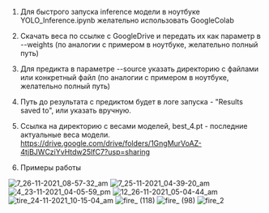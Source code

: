 1. Для быстрого запуска inference модели в ноутбуке YOLO_Inference.ipynb желательно использовать GoogleColab
2. Cкачать веса по ссылке с GoogleDrive и передать их как параметр в --weights (по аналогии с примером в ноутбуке, желательно полный путь)
3. Для предикта в параметре --source указать директорию с файлами или конкретный файл (по аналогии с примером в ноутбуке, желательно полный путь)
4. Путь до результата с предиктом будет в логе запуска - "Results saved to", или указать вручную.

5. Ссылка на директорию с весами моделей, best_4.pt - последние актуальные веса модели.
https://drive.google.com/drive/folders/1GngMurVoAZ-4tjBJWCziYvHtdw25lfC7?usp=sharing

6. Примеры работы

![7_26-11-2021_08-57-32_am](https://user-images.githubusercontent.com/28774720/144696136-9fd1ddf5-6b95-4b37-b7e3-5baf5951dcfe.png)
![7_25-11-2021_04-39-20_am](https://user-images.githubusercontent.com/28774720/144696131-0c2a2f5a-08ea-4ee9-a934-2200a8c8d72a.png)
![4_23-11-2021_04-05-59_pm](https://user-images.githubusercontent.com/28774720/144696132-efc55047-df4a-4582-af2b-fb7e7fb521b3.png)
![12_26-11-2021_05-04-44_am](https://user-images.githubusercontent.com/28774720/144696134-10625bc6-6cd0-4347-baaa-c7d3767c739e.png)
![tire_24-11-2021_10-15-04_am](https://user-images.githubusercontent.com/28774720/144696137-401c2df7-6e39-4355-914c-54577a4d3f24.jpg)
![fire_ (118)](https://user-images.githubusercontent.com/28774720/144696138-7ecc3cd1-9c4e-43be-b827-3a5886f7b5c8.jpg)
![fire_ (98)](https://user-images.githubusercontent.com/28774720/144696192-ae444cc6-f165-4b9f-a165-cb75b9c9e575.jpg)
![fire_2](https://user-images.githubusercontent.com/28774720/144696350-142a4a37-63ef-4a45-bafc-519c854ef2c2.png)
